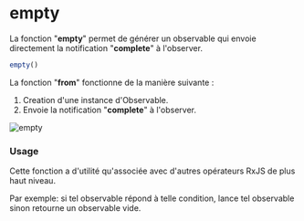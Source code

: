 # empty
La fonction "**empty**" permet de générer un observable qui envoie directement 
la notification "**complete**" à l'observer.

```javascript
empty()
```

La fonction "**from**" fonctionne de la manière suivante :
1. Creation d'une instance d'Observable.
2. Envoie la notification "**complete**" à l'observer.

![empty](http://www.plantuml.com/plantuml/proxy?cache=no&src=https://raw.githubusercontent.com/cedriclecocq/rxjs-exemple/main/creation/empty/empty.puml)

### Usage

Cette fonction a d'utilité qu'associée avec d'autres opérateurs RxJS de plus haut niveau.

Par exemple: si tel observable répond à telle condition, lance tel observable sinon retourne un observable vide.
